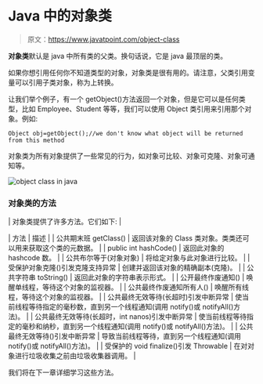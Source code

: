# Java 中的对象类

> 原文：<https://www.javatpoint.com/object-class>

**对象类**默认是 java 中所有类的父类。换句话说，它是 java 最顶层的类。

如果你想引用任何你不知道类型的对象，对象类是很有用的。请注意，父类引用变量可以引用子类对象，称为上转换。

让我们举个例子，有一个 getObject()方法返回一个对象，但是它可以是任何类型，比如 Employee、Student 等等，我们可以使用 Object 类引用来引用那个对象。例如:

```
Object obj=getObject();//we don't know what object will be returned from this method

```

对象类为所有对象提供了一些常见的行为，如对象可比较、对象可克隆、对象可通知等。

![object class in java](../img/77ade24dc57d25e144da2eedd98a5de0.png)

### 对象类的方法

| 对象类提供了许多方法。它们如下: |

| 方法 | 描述 |
| 公共期末班 getClass() | 返回该对象的 Class 类对象。类类还可以用来获取这个类的元数据。 |
| public int hashCode() | 返回此对象的 hashcode 数。 |
| 公共布尔等于(对象对象) | 将给定对象与此对象进行比较。 |
| 受保护对象克隆()引发克隆支持异常 | 创建并返回该对象的精确副本(克隆)。 |
| 公共字符串 toString() | 返回此对象的字符串表示形式。 |
| 公开最终作废通知() | 唤醒单线程，等待这个对象的监视器。 |
| 公共最终作废通知所有人() | 唤醒所有线程，等待这个对象的监视器。 |
| 公共最终无效等待(长超时)引发中断异常 | 使当前线程等待指定的毫秒数，直到另一个线程通知(调用 notify()或 notifyAll()方法)。 |
| 公共最终无效等待(长超时，int nanos)引发中断异常 | 使当前线程等待指定的毫秒和纳秒，直到另一个线程通知(调用 notify()或 notifyAll()方法)。 |
| 公共最终无效等待()引发中断异常 | 导致当前线程等待，直到另一个线程通知(调用 notify()或 notifyAll()方法)。 |
| 受保护的 void finalize()引发 Throwable | 在对对象进行垃圾收集之前由垃圾收集器调用。 |

我们将在下一章详细学习这些方法。